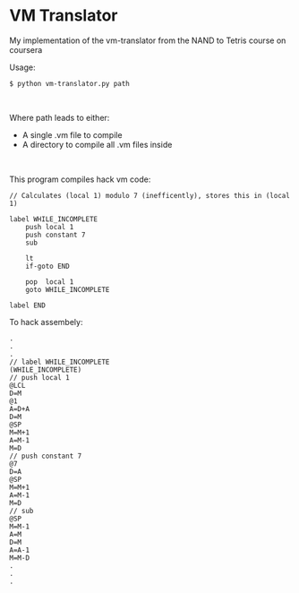 # VM Translator

My implementation of the vm-translator from the NAND to Tetris course on coursera

Usage:

    $ python vm-translator.py path


&nbsp;


Where path leads to either:

- A single .vm file to compile
- A directory to compile all .vm files inside

&nbsp;

This program compiles hack vm code:

    // Calculates (local 1) modulo 7 (inefficently), stores this in (local 1)

    label WHILE_INCOMPLETE
        push local 1
        push constant 7
        sub

        lt
        if-goto END

        pop  local 1
        goto WHILE_INCOMPLETE

    label END

To hack assembely:

    .
    .
    .
    // label WHILE_INCOMPLETE
    (WHILE_INCOMPLETE)
    // push local 1
    @LCL
    D=M
    @1
    A=D+A
    D=M
    @SP
    M=M+1
    A=M-1
    M=D
    // push constant 7
    @7
    D=A
    @SP
    M=M+1
    A=M-1
    M=D
    // sub
    @SP
    M=M-1
    A=M
    D=M
    A=A-1
    M=M-D
    .
    .
    .
